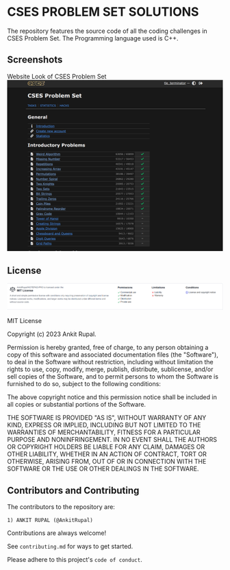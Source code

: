 # CSES PROBLEM SET SOLUTIONS

The repository features the source code of all the coding challenges in CSES Problem Set. The Programming language used is C++.
## Screenshots

Website Look of CSES Problem Set
![App Screenshot](https://github.com/AnkitRupal/ConfigPhotos/raw/master/CSES_Intro_Page_for_styling.png)


## License


![Permissions](https://github.com/AnkitRupal/ConfigPhotos/raw/master/MITLicence.png)

MIT License

Copyright (c) 2023 Ankit Rupal.

Permission is hereby granted, free of charge, to any person obtaining a copy
of this software and associated documentation files (the "Software"), to deal
in the Software without restriction, including without limitation the rights
to use, copy, modify, merge, publish, distribute, sublicense, and/or sell
copies of the Software, and to permit persons to whom the Software is
furnished to do so, subject to the following conditions:

The above copyright notice and this permission notice shall be included in all
copies or substantial portions of the Software.

THE SOFTWARE IS PROVIDED "AS IS", WITHOUT WARRANTY OF ANY KIND, EXPRESS OR
IMPLIED, INCLUDING BUT NOT LIMITED TO THE WARRANTIES OF MERCHANTABILITY,
FITNESS FOR A PARTICULAR PURPOSE AND NONINFRINGEMENT. IN NO EVENT SHALL THE
AUTHORS OR COPYRIGHT HOLDERS BE LIABLE FOR ANY CLAIM, DAMAGES OR OTHER
LIABILITY, WHETHER IN AN ACTION OF CONTRACT, TORT OR OTHERWISE, ARISING FROM,
OUT OF OR IN CONNECTION WITH THE SOFTWARE OR THE USE OR OTHER DEALINGS IN THE
SOFTWARE.

## Contributors and Contributing

The contributors to the repository are:

    1) ANKIT RUPAL (@AnkitRupal)

Contributions are always welcome!

See `contributing.md` for ways to get started.

Please adhere to this project's `code of conduct`.

